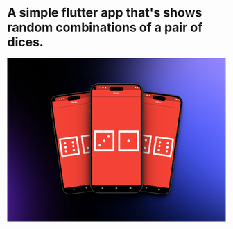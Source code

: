 # A simple flutter app that's shows random combinations of a pair of dices.
![A app o dices combinations](https://github.com/c-olivares/dices_app/blob/main/assets/321shots_so.png)
